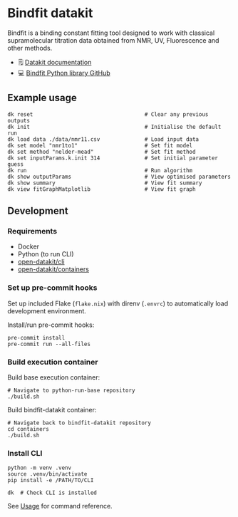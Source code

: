 # Bindfit datakit

Bindfit is a binding constant fitting tool designed to work with classical supramolecular titration data obtained from NMR, UV, Fluorescence and other methods.

* 🗒️ [Datakit documentation](https://docs.opendatakit.io/)
* 💻 [Bindfit Python library GitHub](https://github.com/open-datakit/bindfit)

## Example usage
```
dk reset                                   # Clear any previous outputs
dk init                                    # Initialise the default run
dk load data ./data/nmr11.csv              # Load input data
dk set model "nmr1to1"                     # Set fit model
dk set method "nelder-mead"                # Set fit method
dk set inputParams.k.init 314              # Set initial parameter guess
dk run                                     # Run algorithm
dk show outputParams                       # View optimised parameters
dk show summary                            # View fit summary
dk view fitGraphMatplotlib                 # View fit graph
```

## Development

### Requirements

* Docker
* Python (to run CLI)
* [open-datakit/cli](https://github.com/open-datakit/cli)
* [open-datakit/containers](https://github.com/open-datakit/containers)

### Set up pre-commit hooks

Set up included Flake (`flake.nix`) with direnv (`.envrc`) to automatically load development environment.

Install/run pre-commit hooks:
```
pre-commit install
pre-commit run --all-files
```

### Build execution container

Build base execution container:
```
# Navigate to python-run-base repository
./build.sh
```

Build bindfit-datakit container:
```
# Navigate back to bindfit-datakit repository
cd containers
./build.sh
```

### Install CLI

```
python -m venv .venv
source .venv/bin/activate
pip install -e /PATH/TO/CLI

dk  # Check CLI is installed
```

See [Usage](#usage) for command reference.
